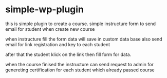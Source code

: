 # simple-wp-plugin
this is simple plugin to create a course.
simple instructure form to send email for student when create new course

when instructure fill the form data will save in custom data base also send email for link registration and key to each student

after that the student klick on the link then fill form for data.

when the course finised the instructure can send request to admin for genereting certification for each student which already passed course
